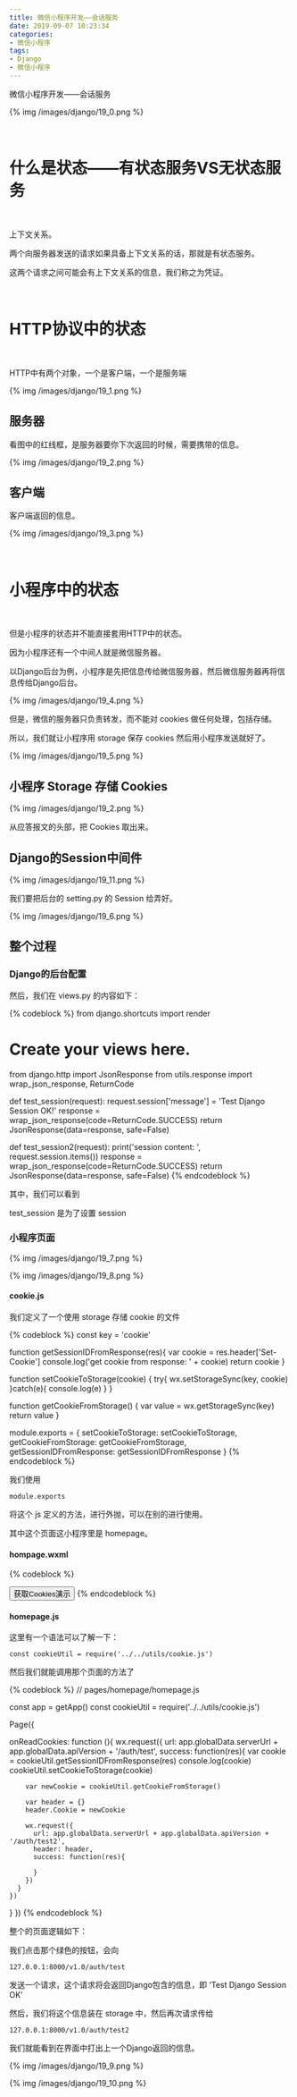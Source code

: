 ```yaml
---
title: 微信小程序开发——会话服务
date: 2019-09-07 10:23:34
categories:
- 微信小程序
tags:
- Django
- 微信小程序
---
```

微信小程序开发——会话服务

<!-- more -->

{% img /images/django/19_0.png %}

<br/>

# 什么是状态——有状态服务VS无状态服务

<br/>

上下文关系。

两个向服务器发送的请求如果具备上下文关系的话，那就是有状态服务。

这两个请求之间可能会有上下文关系的信息，我们称之为凭证。

<br/>

# HTTP协议中的状态

<br/>

HTTP中有两个对象，一个是客户端，一个是服务端

{% img /images/django/19_1.png %}

## 服务器

看图中的红线框，是服务器要你下次返回的时候，需要携带的信息。

{% img /images/django/19_2.png %}

## 客户端

客户端返回的信息。

{% img /images/django/19_3.png %}

<br/>

# 小程序中的状态

<br/>

但是小程序的状态并不能直接套用HTTP中的状态。

因为小程序还有一个中间人就是微信服务器。

以Django后台为例，小程序是先把信息传给微信服务器，然后微信服务器再将信息传给Django后台。

{% img /images/django/19_4.png %}

但是，微信的服务器只负责转发，而不能对 cookies 做任何处理，包括存储。

所以，我们就让小程序用 storage 保存 cookies 然后用小程序发送就好了。

{% img /images/django/19_5.png %}

## 小程序 Storage 存储 Cookies

{% img /images/django/19_2.png %}

从应答报文的头部，把 Cookies 取出来。

## Django的Session中间件

{% img /images/django/19_11.png %}

我们要把后台的 setting.py 的 Session 给弄好。

{% img /images/django/19_6.png %}

## 整个过程

### Django的后台配置

然后，我们在 views.py 的内容如下：

{% codeblock %}
from django.shortcuts import render
# Create your views here.
from django.http import JsonResponse
from utils.response import wrap_json_response, ReturnCode


def test_session(request):
    request.session['message'] = 'Test Django Session OK!'
    response = wrap_json_response(code=ReturnCode.SUCCESS)
    return JsonResponse(data=response, safe=False)


def test_session2(request):
    print('session content: ', request.session.items())
    response = wrap_json_response(code=ReturnCode.SUCCESS)
    return JsonResponse(data=response, safe=False)
{% endcodeblock %}

其中，我们可以看到

test_session 是为了设置 session

### 小程序页面

{% img /images/django/19_7.png %}

{% img /images/django/19_8.png %}

#### cookie.js

我们定义了一个使用 storage 存储 cookie 的文件

{% codeblock %}
const key = 'cookie'

function getSessionIDFromResponse(res){
  var cookie = res.header['Set-Cookie']
  console.log('get cookie from response: ' + cookie)
  return cookie
}

function setCookieToStorage(cookie) {
  try{
    wx.setStorageSync(key, cookie)
  }catch(e){
    console.log(e)
  }
}

function getCookieFromStorage() {
  var value = wx.getStorageSync(key)
  return value
}

module.exports = {
  setCookieToStorage: setCookieToStorage,
  getCookieFromStorage: getCookieFromStorage,
  getSessionIDFromResponse: getSessionIDFromResponse
}
{% endcodeblock %}

我们使用 

	module.exports
	

将这个 js 定义的方法，进行外抛，可以在别的进行使用。

其中这个页面这小程序里是 homepage。

#### hompage.wxml

{% codeblock %}
<!--pages/homepage/homepage.wxml-->
<view class="container">
  <view class="page__bd page__bd_spacing button-sp-area">
    <button class="weui-btn mini-btn" type="primary" bindtap='onReadCookies'>获取Cookies演示</button>
  </view>
</view>
{% endcodeblock %}

#### homepage.js

这里有一个语法可以了解一下：

	const cookieUtil = require('../../utils/cookie.js')
	
然后我们就能调用那个页面的方法了

{% codeblock %}
// pages/homepage/homepage.js

const app = getApp()
const cookieUtil = require('../../utils/cookie.js')

Page({

  onReadCookies: function (){
    wx.request({
      url: app.globalData.serverUrl + app.globalData.apiVersion + '/auth/test',
      success: function(res){
        var cookie = cookieUtil.getSessionIDFromResponse(res)
        console.log(cookie)
        cookieUtil.setCookieToStorage(cookie)

        var newCookie = cookieUtil.getCookieFromStorage()

        var header = {}
        header.Cookie = newCookie

        wx.request({
          url: app.globalData.serverUrl + app.globalData.apiVersion + '/auth/test2',
          header: header,
          success: function(res){

          }
        })
      }
    })
  }
})
{% endcodeblock %}

整个的页面逻辑如下：

我们点击那个绿色的按钮，会向

	127.0.0.1:8000/v1.0/auth/test
	
发送一个请求，这个请求将会返回Django包含的信息，即 ‘Test Django Session OK’

然后，我们将这个信息装在 storage 中，然后再次请求传给

	127.0.0.1:8000/v1.0/auth/test2

我们就能看到在界面中打出上一个Django返回的信息。

{% img /images/django/19_9.png %}

{% img /images/django/19_10.png %}